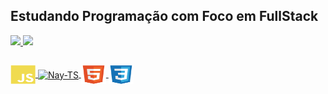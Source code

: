 ## Estudando Programação com Foco em FullStack 
<div>
  <a href="https://github.com/Nnayuta">
  <img height="170em" src="https://github-readme-stats.vercel.app/api?username=Nnayuta&show_icons=true&include_all_commits=true&count_private=true&bg_color=45,8e2de2,4a00e0&title_color=fff&icon_color=fff&border_color=000&text_color=fff"/>
  <img height="170em" src="https://github-readme-stats.vercel.app/api/top-langs/?username=Nnayuta&layout=compact&langs_count=7&bg_color=45,8e2de2,4a00e0&title_color=fff&icon_color=fff&border_color=000&text_color=fff"/>
</div>
  
 ##
  
<div>
  <img align="center" alt="Nay-Js" height="30" width="40" src="https://raw.githubusercontent.com/devicons/devicon/master/icons/javascript/javascript-plain.svg">
  <img align="center" alt="Nay-TS" height="30" width="40" src="https://cdn.jsdelivr.net/gh/devicons/devicon/icons/typescript/typescript-original.svg">
  <img align="center" alt="Nay-HTML" height="30" width="40" src="https://raw.githubusercontent.com/devicons/devicon/master/icons/html5/html5-original.svg">
  <img align="center" alt="Nay-CSS" height="30" width="40" src="https://raw.githubusercontent.com/devicons/devicon/master/icons/css3/css3-original.svg">
 </div>

